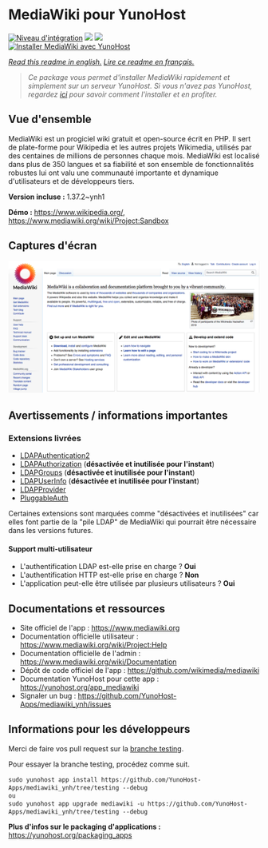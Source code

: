 # MediaWiki pour YunoHost

[![Niveau d'intégration](https://dash.yunohost.org/integration/mediawiki.svg)](https://dash.yunohost.org/appci/app/mediawiki) ![](https://ci-apps.yunohost.org/ci/badges/mediawiki.status.svg) ![](https://ci-apps.yunohost.org/ci/badges/mediawiki.maintain.svg)  
[![Installer MediaWiki avec YunoHost](https://install-app.yunohost.org/install-with-yunohost.svg)](https://install-app.yunohost.org/?app=mediawiki)

*[Read this readme in english.](./README.md)*
*[Lire ce readme en français.](./README_fr.md)*

> *Ce package vous permet d'installer MediaWiki rapidement et simplement sur un serveur YunoHost.
Si vous n'avez pas YunoHost, regardez [ici](https://yunohost.org/#/install) pour savoir comment l'installer et en profiter.*

## Vue d'ensemble

MediaWiki est un progiciel wiki gratuit et open-source écrit en PHP. Il sert de plate-forme pour Wikipedia et les autres projets Wikimedia, utilisés par des centaines de millions de personnes chaque mois. MediaWiki est localisé dans plus de 350 langues et sa fiabilité et son ensemble de fonctionnalités robustes lui ont valu une communauté importante et dynamique d'utilisateurs et de développeurs tiers.


**Version incluse :** 1.37.2~ynh1

**Démo :** https://www.wikipedia.org/, https://www.mediawiki.org/wiki/Project:Sandbox

## Captures d'écran

![](./doc/screenshots/screenshot.png)

## Avertissements / informations importantes

### Extensions livrées

* [LDAPAuthentication2](https://www.mediawiki.org/wiki/Extension:LDAPAuthentication2)
* [LDAPAuthorization](https://www.mediawiki.org/wiki/Extension:LDAPAuthorization) (**désactivée et inutilisée pour l'instant**)
* [LDAPGroups](https://www.mediawiki.org/wiki/Extension:LDAPGroups) (**désactivée et inutilisée pour l'instant**)
* [LDAPUserInfo](https://www.mediawiki.org/wiki/Extension:LDAPUserInfo) (**désactivée et inutilisée pour l'instant**)
* [LDAPProvider](https://www.mediawiki.org/wiki/Extension:LDAPProvider)
* [PluggableAuth](https://www.mediawiki.org/wiki/Extension:PluggableAuth)

Certaines extensions sont marquées comme "désactivées et inutilisées" car elles font partie de la "pile LDAP" de MediaWiki qui pourrait être nécessaire dans les versions futures.

#### Support multi-utilisateur

* L'authentification LDAP est-elle prise en charge ? **Oui**
* L'authentification HTTP est-elle prise en charge ? **Non**
* L'application peut-elle être utilisée par plusieurs utilisateurs ? **Oui**

## Documentations et ressources

* Site officiel de l'app : https://www.mediawiki.org
* Documentation officielle utilisateur : https://www.mediawiki.org/wiki/Project:Help
* Documentation officielle de l'admin : https://www.mediawiki.org/wiki/Documentation
* Dépôt de code officiel de l'app : https://github.com/wikimedia/mediawiki
* Documentation YunoHost pour cette app : https://yunohost.org/app_mediawiki
* Signaler un bug : https://github.com/YunoHost-Apps/mediawiki_ynh/issues

## Informations pour les développeurs

Merci de faire vos pull request sur la [branche testing](https://github.com/YunoHost-Apps/mediawiki_ynh/tree/testing).

Pour essayer la branche testing, procédez comme suit.
```
sudo yunohost app install https://github.com/YunoHost-Apps/mediawiki_ynh/tree/testing --debug
ou
sudo yunohost app upgrade mediawiki -u https://github.com/YunoHost-Apps/mediawiki_ynh/tree/testing --debug
```

**Plus d'infos sur le packaging d'applications :** https://yunohost.org/packaging_apps